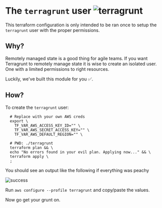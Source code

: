 # The `terragrunt` user ![terragrunt](https://avatars0.githubusercontent.com/u/17118990?v=3&s=32)
This terraform configuration is only intended to be ran once to setup the `terragrunt` user with the proper permissions.

## Why?
Remotely managed state is a good thing for agile teams. If you want Terragrunt to remotely manage state it is wise to create an isolated user. One with a limited permissions to right resources.

Luckily, we've built this module for you ✅.

## How?

To create the `terragrunt` user:
```
  # Replace with your own AWS creds
  export \
    TF_VAR_AWS_ACCESS_KEY_ID="" \
    TF_VAR_AWS_SECRET_ACCESS_KEY="" \
    TF_VAR_AWS_DEFAULT_REGION="" \

  # PWD: ./terragrunt
  terraform plan && \
  echo "No errors found in your evil plan. Applying now..." && \
  terraform apply \
  ;

```

You should see an output like the following if everything was peachy

![success](https://cdn.rawgit.com/silverback-insights/hosted-assets/6d1123b8/images/terragrunt-user-output.png)

Run `aws configure --profile terragrunt` and copy/paste the values.

Now go get your grunt on.
